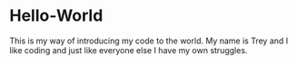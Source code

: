 # Hello-World
This is my way of introducing my code to the world.
My name is Trey and I like coding and just like everyone else I have my own struggles.
